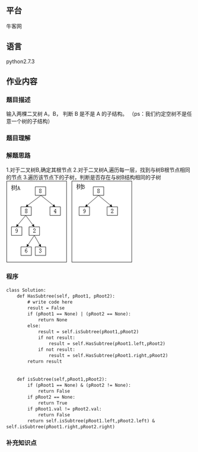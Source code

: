 ## 平台
牛客网

## 语言
python2.7.3

## 作业内容

### 题目描述
输入两棵二叉树 A，B，
判断 B 是不是 A 的子结构。
（ps：我们约定空树不是任意一个树的子结构）



### 题目理解



### 解题思路
1.对于二叉树B,确定其根节点
2.对于二叉树A,遍历每一层，找到与树B根节点相同的节点
3.遍历该节点下的子树，判断是否存在与树B结构相同的子树
![image](../../picture/work/树的子结构.png)
### 程序

    class Solution:
        def HasSubtree(self, pRoot1, pRoot2):
            # write code here
            result = False
            if (pRoot1 == None) | (pRoot2 == None):
                return None
            else:
                result = self.isSubtree(pRoot1,pRoot2)
                if not result:
                    result = self.HasSubtree(pRoot1.left,pRoot2)
                if not result:
                    result = self.HasSubtree(pRoot1.right,pRoot2)
            return result
                 
                 
        def isSubtree(self,pRoot1,pRoot2):
            if (pRoot1 == None) & (pRoot2 != None):
                return False
            if pRoot2 == None:
                return True
            if pRoot1.val != pRoot2.val:
                return False
            return self.isSubtree(pRoot1.left,pRoot2.left) & self.isSubtree(pRoot1.right,pRoot2.right)

### 补充知识点
